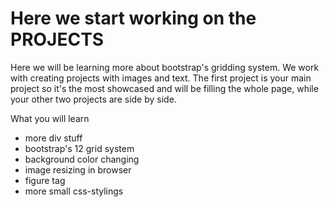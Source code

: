 # Here we start working on the PROJECTS
Here we will be learning more about bootstrap's gridding system. We work with creating projects with images and text. The first project is your main project so it's the most showcased and will be filling the whole page, while your other two projects are side by side.

What you will learn
* more div stuff
* bootstrap's 12 grid system
* background color changing
* image resizing in browser
* figure tag
* more small css-stylings
